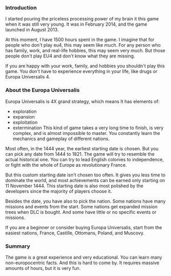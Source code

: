 ### Introduction

I started pouring the priceless processing power of my brain it this game when it was still very young. It was in February 2014, and the game launched in August 2013. 

At this moment, I have 1500 hours spent in the game. I imagine that for people who don't play eu4, this may seem like much. For any person who has family, work, and real-life hobbies, this may seem very much. But those people don't play EU4 and don't know what they are missing. 

If you are happy with your work, family, and hobbies you shouldn't play this game. You don't have to experience everything in your life, like drugs or Europa Universalis 4. 

### About the Europa Universalis

Europa Universalis is 4X grand strategy, which means It has elements of:
- exploration
- expansion
- exploitation
- extermination
This kind of game takes a very long time to finish, is very complex, and is almost impossible to master. You constantly learn the mechanics and gameplay of different nations. 

Most often, in the 1444 year, the earliest starting date is chosen. But you can pick any date from 1444 to 1821. The game will try to resemble the actual historical one. You can try to lead English colonies to independence, or fight with the whole of Europe as revolutionary France.

But this custom starting date isn't chosen too often. It gives you less time to dominate the world, and most achievements can be earned only starting on 11 November 1444. This starting date is also most polished by the developers since the majority of players choose it.

Besides the date, you have also to pick the nation. Some nations have many missions and events from the start. Some nations get expanded mission trees when DLC is bought. And some have little or no specific events or missions.

If you are a beginner or consider buying Europa Universalis, start from the easiest nations, France, Castille, Ottomans, Poland, and Muscovy. 

### Summary

The game is a great experience and very educational. You can learn many non-europocentric facts. And this is hard to come by. It requires massive amounts of hours, but it is very fun.